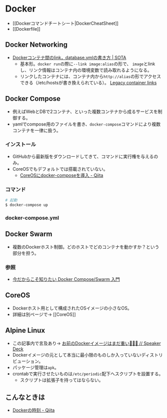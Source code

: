 Docker
========

* [[Dockerコマンドチートシート|DockerCheatSheet]]
* [[Dockerfile]]

Docker Networking
----

* [Dockerコンテナ間のlink，database.ymlの書き方 | SOTA](http://deeeet.com/writing/2014/03/20/docker-link-container/)
  * 基本形。`docker run`の際に`--link image:alias`の形で、
    `image`とlinkし、リンク情報はコンテナ内の環境変数で読み取れるようになる。
  * リンクしたコンテナには、コンテナ内から`http://alias`の形でアクセスできる（/etc/hostsが書き換えられている）。
    [Legacy container links](https://docs.docker.com/engine/userguide/networking/default_network/dockerlinks/#/updating-the-etc-hosts-file)

Docker Compose
----

* 例えばWebとDBで2コンテナ、といった複数コンテナから成るサービスを制御する。
* yamlでcompose用のファイルを書き、`docker-compose`コマンドにより複数コンテナを一律に扱う。

### インストール

* GitHubから最新版をダウンロードしてきて、コマンドに実行権を与えるのみ。
* CoreOSでもデフォルトでは搭載されていない。
  * [CoreOSにdocker-composeを導入 - Qiita](http://qiita.com/hiroseabook/items/50bda4b0fd85ab228c6d)

### コマンド

```bash
# 起動
$ docker-compose up
```

### docker-compose.yml



Docker Swarm
----

* 複数のDockerホスト制御。どのホストでどのコンテナを動かすか？という部分を担う。

### 参照

* [今だからこそ知りたい Docker Compose/Swarm 入門](http://www.slideshare.net/zembutsu/introduction-to-docker-compose-and-swarm)

CoreOS
----

* Dockerホスト用として構成されたOSイメージの小さなOS。
* 詳細は別ページで→ [[CoreOS]]


Alpine Linux
----

* この記事内で言及あり→ [お前のDockerイメージはまだ重い💢💢💢 // Speaker Deck](https://speakerdeck.com/stormcat24/oqian-falsedockerimezihamadazhong-i)
* Dockerイメージの元として本当に最小限のものしか入っていないディストリビューション。
* パッケージ管理は`apk`。
* crontabで実行させたいものは`/etc/periodic`配下へスクリプトを設置する。
  * スクリプトは拡張子を持ってはならない。

こんなときは
----

* [Dockerの時刻 - Qiita](http://qiita.com/HommaHomma/items/c6dbb554afb51f1b95d5)